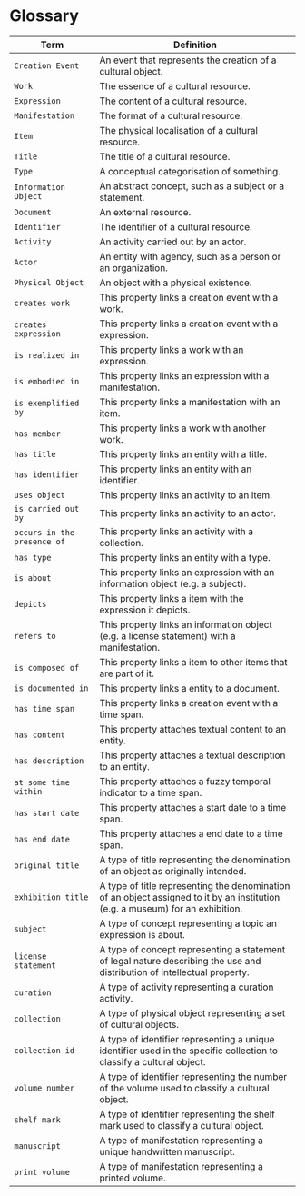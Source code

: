 # Glossary
| Term | Definition |
| ---- | ---------- |
| `Creation Event` | An event that represents the creation of a cultural object. |
| `Work` | The essence of a cultural resource. |
| `Expression` | The content of a cultural resource. |
| `Manifestation` | The format of a cultural resource. |
| `Item` | The physical localisation of a cultural resource. |
| `Title` | The title of a cultural resource. |
| `Type` | A conceptual categorisation of something. |
| `Information Object` | An abstract concept, such as a subject or a statement. |
| `Document` | An external resource. |
| `Identifier` | The identifier of a cultural resource. |
| `Activity` | An activity carried out by an actor. |
| `Actor` | An entity with agency, such as a person or an organization. |
| `Physical Object` | An object with a physical existence. |
| `creates work` | This property links a creation event with a work. |
| `creates expression` | This property links a creation event with a expression. |
| `is realized in` | This property links a work with an expression. |
| `is embodied in` | This property links an expression with a manifestation. |
| `is exemplified by` | This property links a manifestation with an item. |
| `has member` | This property links a work with another work. |
| `has title` | This property links an entity with a title. |
| `has identifier` | This property links an entity with an identifier. |
| `uses object` | This property links an activity to an item. |
| `is carried out by` | This property links an activity to an actor. |
| `occurs in the presence of` | This property links an activity with a collection. |
| `has type` | This property links an entity with a type. |
| `is about` | This property links an expression with an information object (e.g. a subject). |
| `depicts` | This property links a item with the expression it depicts. |
| `refers to` | This property links an information object (e.g. a license statement) with a manifestation. |
| `is composed of` | This property links a item to other items that are part of it. |
| `is documented in` | This property links a entity to a document. |
| `has time span` | This property links a creation event with a time span. |
| `has content` | This property attaches textual content to an entity. |
| `has description` | This property attaches a textual description to an entity. |
| `at some time within` | This property attaches a fuzzy temporal indicator to a time span. |
| `has start date` | This property attaches a start date to a time span. |
| `has end date` | This property attaches a end date to a time span. |
| `original title` | A type of title representing the denomination of an object as originally intended. |
| `exhibition title` | A type of title representing the denomination of an object assigned to it by an institution (e.g. a museum) for an exhibition. |
| `subject` | A type of concept representing a topic an expression is about. |
| `license statement` | A type of concept representing a statement of legal nature describing the use and distribution of intellectual property. |
| `curation` | A type of activity representing a curation activity. |
| `collection` | A type of physical object representing a set of cultural objects. |
| `collection id` | A type of identifier representing a unique identifier used in the specific collection to classify a cultural object. |
| `volume number` | A type of identifier representing the number of the volume used to classify a cultural object. |
| `shelf mark` | A type of identifier representing the shelf mark used to classify a cultural object. |
| `manuscript` | A type of manifestation representing a unique handwritten manuscript. |
| `print volume` | A type of manifestation representing a printed volume. |
